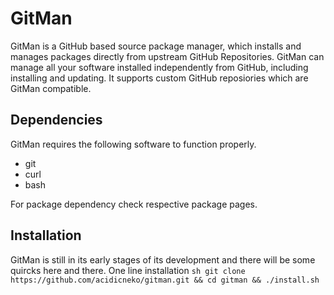 # GitMan
GitMan is a GitHub based source package manager, which installs and manages packages directly from upstream GitHub Repositories.
GitMan can manage all your software installed independently from GitHub, including installing and updating.
It supports custom GitHub reposiories which are GitMan compatible.

## Dependencies
GitMan requires the following software to function properly.
- git
- curl
- bash

For package dependency check respective package pages.

## Installation
GitMan is still in its early stages of its development and there will be some quircks here and there.
One line installation
`sh
git clone https://github.com/acidicneko/gitman.git && cd gitman && ./install.sh
`
